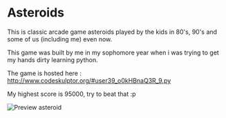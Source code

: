# Asteroids
This is classic arcade game asteroids played by the kids in 80's, 90's and some of us (including me) even now.

This game was built by me in my sophomore year when i was trying to get my hands dirty learning python.

The game is hosted here : http://www.codeskulptor.org/#user39_o0kHBnaQ3R_9.py

My highest score is 95000, try to beat that :p

![Preview asteroid](https://user-images.githubusercontent.com/36373739/48889607-701ab300-ee5c-11e8-87be-71a411bdd0c3.png)
